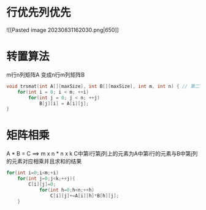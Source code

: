 # 行优先列优先
![[Pasted image 20230831162030.png|650]]
# 转置算法
m行n列矩阵A 变成n行m列矩阵B
```c++
void trsmat(int A[][maxSize], int B[][maxSize], int m, int n) { // 第二个维度的大小默认和第一个相同
	for(int i = 0; i < m; ++i) 
		for(int j = 0; j < n; ++j) 
			B[j][i] = A[i][j];
}
```
# 矩阵相乘
A * B = C  ==> m x n * n x k 
C中第i行第j列上的元素为A中第i行的元素与B中第j列的元素对应相乘并且求和的结果
```c++
for(int i=0;i<m;+i) 
	for(int j=0;j<k;++j){
		C[i][j]=0;  
			for(int h=0;h<n;++h)
				C[i][j]+=A[i][h]*B[h][j];
	}
		

```
